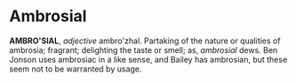 # Ambrosial

**AMBRO'SIAL**, _adjective_ ambro'zhal. Partaking of the nature or qualities of ambrosia; fragrant; delighting the taste or smell; as, _ambrosial_ dews. Ben Jonson uses ambrosiac in a like sense, and Bailey has ambrosian, but these seem not to be warranted by usage.